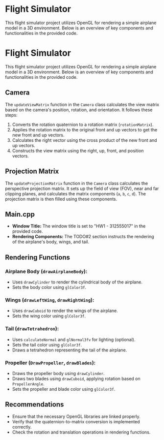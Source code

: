 # Flight Simulator
This flight simulator project utilizes OpenGL for rendering a simple airplane model in a 3D environment. Below is an overview of key components and functionalities in the provided code.
# Flight Simulator

This flight simulator project utilizes OpenGL for rendering a simple airplane model in a 3D environment. Below is an overview of key components and functionalities in the provided code.

## Camera

The `updateViewMatrix` function in the `Camera` class calculates the view matrix based on the camera's position, rotation, and orientation. It follows these steps:

1. Converts the rotation quaternion to a rotation matrix (`rotationMatrix`).
2. Applies the rotation matrix to the original front and up vectors to get the new front and up vectors.
3. Calculates the right vector using the cross product of the new front and up vectors.
4. Constructs the view matrix using the right, up, front, and position vectors.

## Projection Matrix

The `updateProjectionMatrix` function in the `Camera` class calculates the perspective projection matrix. It sets up the field of view (FOV), near and far clipping planes, and calculates the matrix components (`a`, `b`, `c`, `d`). The projection matrix is then filled using these components.

## Main.cpp

- **Window Title:** The window title is set to "HW1 - 312555017" in the provided code.
- **Rendering Components:** The TODO#2 section instructs the rendering of the airplane's body, wings, and tail.

## Rendering Functions

### Airplane Body (`drawAirplaneBody`):

- Uses `drawCylinder` to render the cylindrical body of the airplane.
- Sets the body color using `glColor3f`.

### Wings (`drawLeftWing`, `drawRightWing`):

- Uses `drawCuboid` to render the wings of the airplane.
- Sets the wing color using `glColor3f`.

### Tail (`drawTetrahedron`):

- Uses `calculateNormal` and `glNormal3fv` for lighting (optional).
- Sets the tail color using `glColor3f`.
- Draws a tetrahedron representing the tail of the airplane.

### Propeller (`DrawPropeller`, `drawBlades`):

- Draws the propeller body using `drawCylinder`.
- Draws two blades using `drawCuboid`, applying rotation based on `PropellerAngle`.
- Sets the propeller and blade color using `glColor3f`.

## Recommendations

- Ensure that the necessary OpenGL libraries are linked properly.
- Verify that the quaternion-to-matrix conversion is implemented correctly.
- Check the rotation and translation operations in rendering functions.
